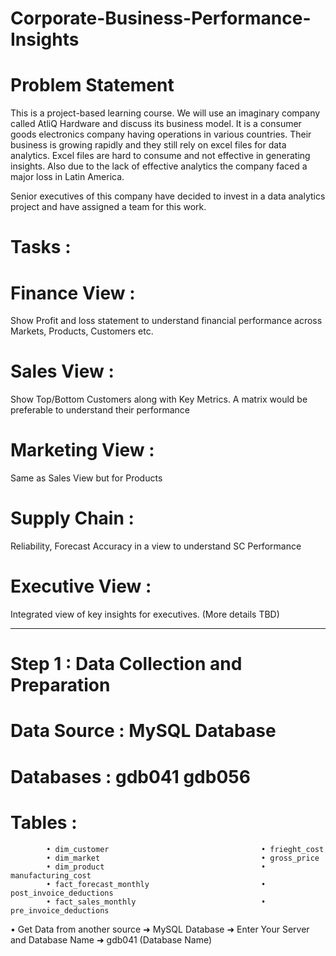 # Corporate-Business-Performance-Insights

# Problem Statement

  This is a project-based learning course. We will use an imaginary company called AtliQ Hardware and discuss its business model. 
  It is a consumer goods electronics company having operations in various countries. Their business is growing rapidly and they
  still rely on excel files for data analytics. Excel files are hard to consume and not effective in generating insights. Also
  due to the lack of effective analytics the company faced a major loss in Latin America.

  Senior executives of this company have decided to invest in a data analytics project and have assigned a team for this work.

# Tasks : 
# Finance View : 
  Show Profit and loss statement to understand financial performance across Markets, Products, Customers etc.

# Sales View : 
  Show Top/Bottom Customers along with Key Metrics. A matrix would be preferable to understand their performance 

# Marketing View :
  Same as Sales View but for Products

# Supply Chain :
  Reliability, Forecast Accuracy in a view to understand SC Performance

# Executive View :
  Integrated view of key insights for executives. (More details TBD)

--------------------------------------------------------------------------------------------------------------------------------

# Step 1 : Data Collection and Preparation

# Data Source : MySQL Database

# Databases : gdb041                                             gdb056
# Tables   : 
            • dim_customer                                  • frieght_cost                                 
            • dim_market                                    • gross_price
            • dim_product                                   • manufacturing_cost
            • fact_forecast_monthly                         • post_invoice_deductions
            • fact_sales_monthly                            • pre_invoice_deductions
            
• Get Data from another source ➜ MySQL Database ➜ Enter Your Server and Database Name ➜ gdb041 (Database Name)
